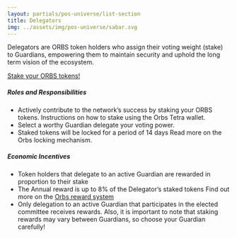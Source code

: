 ```yaml
---
layout: partials/pos-universe/list-section
title: Delegators
img: ../assets/img/pos-universe/sabar.svg
---
```


Delegators are ORBS token holders who assign their voting weight (stake) to Guardians, empowering them to maintain security and uphold the long term vision of the ecosystem.

[Stake your ORBS tokens!](http://www.google.com "button")

##### Roles and Responsibilities

- Actively contribute to the network’s success by staking your ORBS tokens. Instructions on how to stake using the Orbs Tetra wallet.
- Select a worthy Guardian delegate your voting power.
- Staked tokens will be locked for a period of 14 days Read more on the Orbs locking mechanism.

##### Economic Incentives

- Token holders that delegate to an active Guardian are rewarded in proportion to their stake
- The Annual reward is up to 8% of the Delegator’s staked tokens Find out more on the [Orbs reward system](http://www.google.com "link")
- Only delegation to an active Guardian that participates in the elected committee receives rewards. Also, it is important to note that staking rewards may vary between Guardians, so choose your Guardian carefully!
